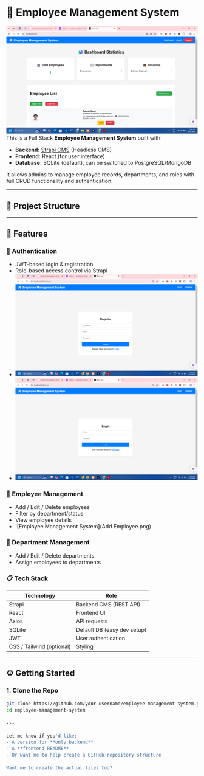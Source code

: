 # 🚀 Employee Management System
![Dashboard Preview](Dashboard_.png)
This is a Full Stack **Employee Management System** built with:

- **Backend:** [Strapi CMS](https://strapi.io/) (Headless CMS)
- **Frontend:** React (for user interface)
- **Database:** SQLite (default), can be switched to PostgreSQL/MongoDB

It allows admins to manage employee records, departments, and roles with full CRUD functionality and authentication.

---

## 📁 Project Structure


---

## 🧰 Features

### 🔐 Authentication
- JWT-based login & registration
- Role-based access control via Strapi
- ![Employee Management System](register.png)
- ![Employee Management System](login.png)

### 👤 Employee Management
- Add / Edit / Delete employees
- Filter by department/status
- View employee details
- ![Employee Management System](Add Employee.png)

### 🏢 Department Management
- Add / Edit / Delete departments
- Assign employees to departments

### 📋 Tech Stack
| Technology | Role |
|------------|------|
| Strapi     | Backend CMS (REST API) |
| React      | Frontend UI |
| Axios      | API requests |
| SQLite     | Default DB (easy dev setup) |
| JWT        | User authentication |
| CSS / Tailwind (optional) | Styling |

---

## ⚙️ Getting Started

### 1. Clone the Repo

```bash
git clone https://github.com/your-username/employee-management-system.git
cd employee-management-system

---

Let me know if you'd like:
- A version for **only backend**
- A **frontend README**
- Or want me to help create a GitHub repository structure

Want me to create the actual files too?
